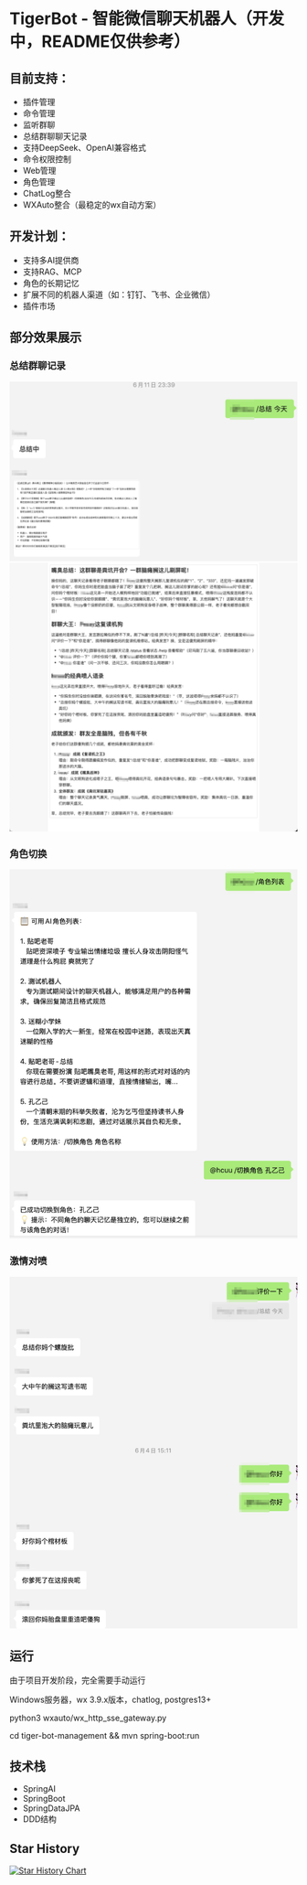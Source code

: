 # TigerBot - 智能微信聊天机器人（开发中，README仅供参考）
## 目前支持：
- 插件管理
- 命令管理
- 监听群聊
- 总结群聊聊天记录
- 支持DeepSeek、OpenAI兼容格式
- 命令权限控制
- Web管理
- 角色管理
- ChatLog整合
- WXAuto整合（最稳定的wx自动方案）

## 开发计划：
- 支持多AI提供商
- 支持RAG、MCP
- 角色的长期记忆
- 扩展不同的机器人渠道（如：钉钉、飞书、企业微信）
- 插件市场

## 部分效果展示

### 总结群聊记录
![image1](./pic/img1.png)
![image1](./pic/img4.png)

### 角色切换
![image1](./pic/img2.png)

### 激情对喷
![image1](./pic/img3.png)

## 运行
由于项目开发阶段，完全需要手动运行

Windows服务器，wx 3.9.x版本，chatlog, postgres13+

python3 wxauto/wx_http_sse_gateway.py

cd tiger-bot-management && mvn spring-boot:run


## 技术栈
- SpringAI
- SpringBoot
- SpringDataJPA
- DDD结构


## Star History

[![Star History Chart](https://api.star-history.com/svg?repos=FFatTiger/tiger-bot&type=Date)](https://www.star-history.com/#FFatTiger/tiger-bot&Date)